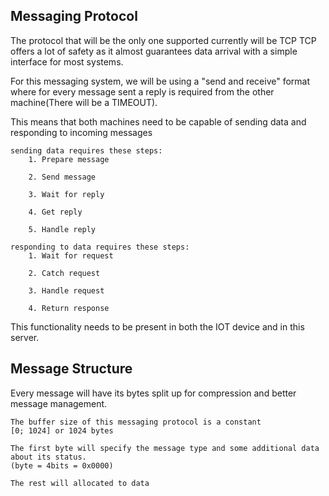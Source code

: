 ## Messaging Protocol
The protocol that will be the only one supported currently will be TCP
TCP offers a lot of safety as it almost guarantees data arrival with a simple
interface for most systems.

For this messaging system, we will be using a "send and receive" format
where for every message sent a reply is required from the other 
machine(There will be a TIMEOUT).

This means that both machines need to be capable of sending data and
responding to incoming messages
```
sending data requires these steps:
    1. Prepare message 

    2. Send message

    3. Wait for reply

    4. Get reply

    5. Handle reply
```
```
responding to data requires these steps:
    1. Wait for request

    2. Catch request

    3. Handle request 

    4. Return response
```

This functionality needs to be present in both the IOT device and 
in this server.

## Message Structure

Every message will have its bytes split up for compression and better
message management.

```
The buffer size of this messaging protocol is a constant
[0; 1024] or 1024 bytes

The first byte will specify the message type and some additional data
about its status.
(byte = 4bits = 0x0000)

The rest will allocated to data
```